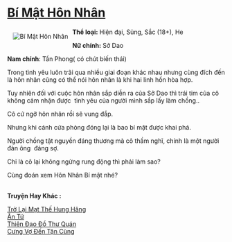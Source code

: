 <a href="https://utruyen.com/truyen/bi-mat-hon-nhan/18704/" title="Bí Mật Hôn Nhân"><h1>Bí Mật Hôn Nhân</h1></a><div style="display:table"><img align="right" style="float: left; padding: 10px;" src="https://utruyen.com/images/story/200x260/bi-mat-hon-nhan.jpg" alt="Bí Mật Hôn Nhân"><b>Thể loại:</b> Hiện đại, Sủng, Sắc (18+), He<p></p><b>Nữ chính:</b> Sở Dao<p></p><b>Nam chính</b>: Tần Phong( có chút biến thái)<p></p>Trong tình yêu luôn trãi qua nhiều giai đoạn khác nhau nhưng cùng đích đến là hôn nhân cũng có thể nói hôn nhân là khi hai linh hồn hòa hợp.<p></p>Tuy nhiên đối với cuộc hôn nhân sắp diễn ra của Sở Dao thì trái tim của cô không cảm nhận được  tình yêu của người mình sắp lấy làm chồng..<p></p>Cô cứ ngỡ hôn nhân rồi sẽ vung đắp.<p></p>Nhưng khi cánh cửa phòng đóng lại là bao bí mật được khai phá.<p></p>Người chồng tật nguyền đáng thương mà cô thầm nghĩ, chính là một người đàn ông  đáng sợ.<p></p>Chỉ là cô lại không ngừng rung động thì phải làm sao?<p></p>Cùng đoán xem Hôn Nhân Bí mật nhé?</div><p><br><b>Truyện Hay Khác :</b></p><a href="https://utruyen.com/truyen/tro-lai-mat-the-hung-hang/18793/" alt="Trở Lại Mạt Thế Hung Hăng">Trở Lại Mạt Thế Hung Hăng</a><br/><a href="https://github.com/quanluxury/ngontinhhot/tree/master/truyenhay/16980/" alt="Ân Tứ">Ân Tứ</a><br/><a href="https://github.com/quanluxury/ngontinhhot/tree/master/truyenhay/16819/" alt="Thiên Đạo Đồ Thư Quán">Thiên Đạo Đồ Thư Quán</a><br/><a href="https://github.com/quanluxury/ngontinhhot/tree/master/truyenhay/19169/" alt="Cưng Vợ Đến Tận Cùng">Cưng Vợ Đến Tận Cùng</a><br/>